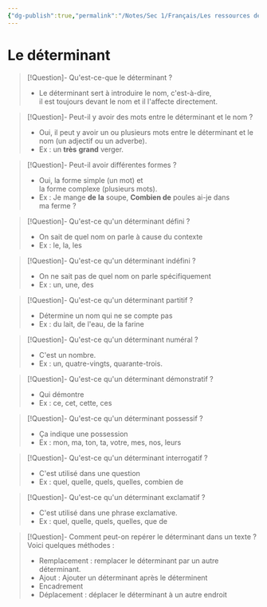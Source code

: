 ```yaml
---
{"dg-publish":true,"permalink":"/Notes/Sec 1/Français/Les ressources de la langue/Les classes de mots/Le déterminant/"}
---
```


# Le déterminant

>[!Question]- Qu'est-ce-que le déterminant ?
>- Le déterminant sert à introduire le nom, c'est-à-dire, il est toujours devant le nom et il l'affecte directement.

>[!Question]- Peut-il y avoir des mots entre le déterminant et le nom ?
>- Oui, il peut y avoir un ou plusieurs mots entre le déterminant et le nom (un adjectif ou un adverbe).
>- Ex : un **très** **grand** verger.

>[!Question]- Peut-il avoir différentes formes ?
>- Oui, la forme simple (un mot) et la forme complexe (plusieurs mots).
>- Ex : Je mange **de** **la** soupe, **Combien de** poules ai-je dans ma ferme ?

>[!Question]- Qu'est-ce qu'un déterminant défini ?
>- On sait de quel nom on parle à cause du contexte
>- Ex : le, la, les

>[!Question]- Qu'est-ce qu'un déterminant indéfini ?
>- On ne sait pas de quel nom on parle spécifiquement
>- Ex : un, une, des

>[!Question]- Qu'est-ce qu'un déterminant partitif ?
>- Détermine un nom qui ne se compte pas
>- Ex : du lait, de l'eau, de la farine

>[!Question]- Qu'est-ce qu'un déterminant numéral ?
>- C'est un nombre.
>- Ex : un, quatre-vingts, quarante-trois.

>[!Question]- Qu'est-ce qu'un déterminant démonstratif ?
>- Qui démontre
>- Ex : ce, cet, cette, ces

>[!Question]- Qu'est-ce qu'un déterminant possessif ?
>- Ça indique une possession
>- Ex : mon, ma, ton, ta, votre, mes, nos, leurs

>[!Question]- Qu'est-ce qu'un déterminant interrogatif ?
>- C'est utilisé dans une question
>- Ex : quel, quelle, quels, quelles, combien de

>[!Question]- Qu'est-ce qu'un déterminant exclamatif ?
>- C'est utilisé dans une phrase exclamative.
>- Ex : quel, quelle, quels, quelles, que de

>[!Question]- Comment peut-on repérer le déterminant dans un texte ?
>Voici quelques méthodes :
>- Remplacement : remplacer le déterminant par un autre déterminant.
>- Ajout : Ajouter un déterminant après le déterminent
>- Encadrement
>- Déplacement : déplacer le déterminant à un autre endroit

